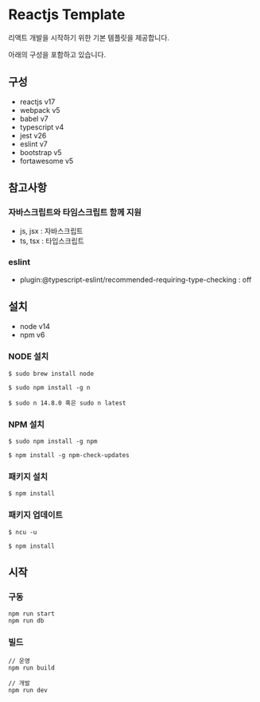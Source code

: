 # Reactjs Template

리액트 개발을 시작하기 위한 기본 템플릿을 제공합니다.

아래의 구성을 포함하고 있습니다.
## 구성

- reactjs v17
- webpack v5
- babel v7
- typescript v4
- jest v26
- eslint v7
- bootstrap v5
- fortawesome v5

## 참고사항
### 자바스크립트와 타임스크립트 함께 지원

- js, jsx : 자바스크립트
- ts, tsx : 타입스크립트

### eslint

- plugin:@typescript-eslint/recommended-requiring-type-checking : off

## 설치

- node v14
- npm v6

### NODE 설치

```
$ sudo brew install node

$ sudo npm install -g n

$ sudo n 14.8.0 혹은 sudo n latest
```

### NPM 설치

```
$ sudo npm install -g npm

$ npm install -g npm-check-updates
```

### 패키지 설치

```
$ npm install
```

### 패키지 업데이트

```
$ ncu -u

$ npm install
```

## 시작

### 구동

```
npm run start
npm run db
```
### 빌드

```
// 운영
npm run build

// 개발
npm run dev
```
